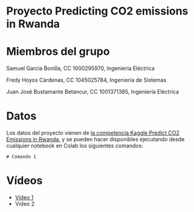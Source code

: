 # Proyecto Predicting CO2 emissions in Rwanda

# Miembros del grupo

Samuel García Bonilla, CC 1000295970, Ingeniería Eléctrica

Fredy Hoyos Cárdenas, CC 1045025784, Ingeniería de Sistemas

Juan José Bustamante Betancur, CC 1001371385, Ingeniería Eléctrica

# Datos

Los datos del proyecto vienen de [la competencia Kaggle Predict CO2 Emissions in Rwanda](https://www.kaggle.com/competitions/playground-series-s3e20/overview), y se pueden hacer disponibles ejecutando desde cualquier notebook en Colab los siguientes comandos: 

```
# Comando 1
```

# Vídeos

* [Video 1](https://youtu.be/BQZJxuXdGqU)
* Video 2
